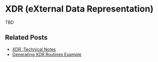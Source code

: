 # XDR (eXternal Data Representation) 

TBD

## Related Posts

- [XDR :Technical Notes](https://www.cisco.com/c/en/us/td/docs/ios/sw_upgrades/interlink/r2_0/rpc_pr/rpxdesc.html)
- [Generating XDR Routines Example](https://www.ibm.com/support/knowledgecenter/en/ssw_aix_71/com.ibm.aix.progcomc/rpc_xdr_ex.htm)
